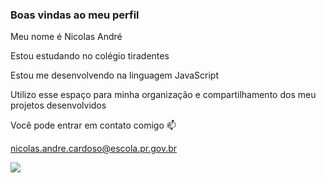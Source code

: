 ### Boas vindas ao meu perfil

Meu nome é Nicolas André

Estou estudando no colégio tiradentes

Estou me desenvolvendo na linguagem JavaScript

Utilizo esse espaço para minha organização e compartilhamento dos meu projetos desenvolvidos

Você pode entrar em contato comigo 📫

nicolas.andre.cardoso@escola.pr.gov.br

![](https://tenor.com/pt-BR/view/dance-happy-dance-black-dance-get-it-gif-14992825767124506528)

